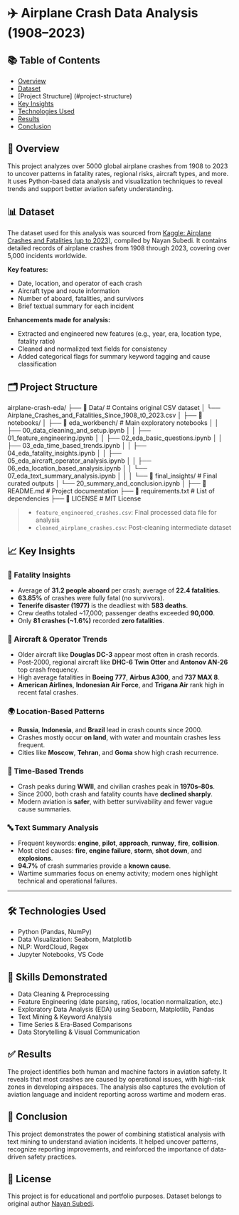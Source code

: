 # ✈️ Airplane Crash Data Analysis (1908–2023)
## 📚 Table of Contents
- [Overview](#overview)
- [Dataset](#dataset)
- [Project Structure] (#project-structure)
- [Key Insights](#key-insights)
- [Technologies Used](#technologies-used)
- [Results](#results)
- [Conclusion](#conclusion)

## 🧭 Overview

This project analyzes over 5000 global airplane crashes from 1908 to 2023 to uncover patterns in fatality rates, regional risks, aircraft types, and more. It uses Python-based data analysis and visualization techniques to reveal trends and support better aviation safety understanding.


## 📊 Dataset

The dataset used for this analysis was sourced from [Kaggle: Airplane Crashes and Fatalities (up to 2023)](https://www.kaggle.com/datasets/nayansubedi1/airplane-crashes-and-fatalities-upto-2023), compiled by Nayan Subedi. It contains detailed records of airplane crashes from 1908 through 2023, covering over 5,000 incidents worldwide.

**Key features:**
- Date, location, and operator of each crash
- Aircraft type and route information
- Number of aboard, fatalities, and survivors
- Brief textual summary for each incident

**Enhancements made for analysis:**
- Extracted and engineered new features (e.g., year, era, location type, fatality ratio)
- Cleaned and normalized text fields for consistency
- Added categorical flags for summary keyword tagging and cause classification

## 🗂️ Project Structure
airplane-crash-eda/
├── 📁 Data/ # Contains original CSV dataset
│ └── Airplane_Crashes_and_Fatalities_Since_1908_t0_2023.csv
│
├── 📁 notebooks/
│ ├── 📁 eda_workbench/ # Main exploratory notebooks
│ │ ├── 00_data_cleaning_and_setup.ipynb
│ │ ├── 01_feature_engineering.ipynb
│ │ ├── 02_eda_basic_questions.ipynb
│ │ ├── 03_eda_time_based_trends.ipynb
│ │ ├── 04_eda_fatality_insights.ipynb
│ │ ├── 05_eda_aircraft_operator_analysis.ipynb
│ │ ├── 06_eda_location_based_analysis.ipynb
│ │ └── 07_eda_text_summary_analysis.ipynb
│ │
│ └── 📁 final_insights/ # Final curated outputs
│ └── 20_summary_and_conclusion.ipynb
│
├── 📄 README.md # Project documentation
├── 📄 requirements.txt # List of dependencies
├── 📄 LICENSE # MIT License

> - `feature_engineered_crashes.csv`: Final processed data file for analysis
> - `cleaned_airplane_crashes.csv`: Post-cleaning intermediate dataset

## 📈 Key Insights

### 🧮 Fatality Insights
- Average of **31.2 people aboard** per crash; average of **22.4 fatalities**.
- **63.85%** of crashes were fully fatal (no survivors).
- **Tenerife disaster (1977)** is the deadliest with **583 deaths**.
- Crew deaths totaled ~17,000; passenger deaths exceeded **90,000**.
- Only **81 crashes (~1.6%)** recorded **zero fatalities**.

### 🛬 Aircraft & Operator Trends
- Older aircraft like **Douglas DC-3** appear most often in crash records.
- Post-2000, regional aircraft like **DHC-6 Twin Otter** and **Antonov AN-26** top crash frequency.
- High average fatalities in **Boeing 777**, **Airbus A300**, and **737 MAX 8**.
- **American Airlines**, **Indonesian Air Force**, and **Trigana Air** rank high in recent fatal crashes.

### 🌍 Location-Based Patterns
- **Russia**, **Indonesia**, and **Brazil** lead in crash counts since 2000.
- Crashes mostly occur **on land**, with water and mountain crashes less frequent.
- Cities like **Moscow**, **Tehran**, and **Goma** show high crash recurrence.

### 📆 Time-Based Trends
- Crash peaks during **WWII**, and civilian crashes peak in **1970s–80s**.
- Since 2000, both crash and fatality counts have **declined sharply**.
- Modern aviation is **safer**, with better survivability and fewer vague cause summaries.

### 🔤 Text Summary Analysis
- Frequent keywords: **engine**, **pilot**, **approach**, **runway**, **fire**, **collision**.
- Most cited causes: **fire**, **engine failure**, **storm**, **shot down**, and **explosions**.
- **94.7%** of crash summaries provide a **known cause**.
- Wartime summaries focus on enemy activity; modern ones highlight technical and operational failures.

---


## 🛠 Technologies Used

- Python (Pandas, NumPy)
- Data Visualization: Seaborn, Matplotlib
- NLP: WordCloud, Regex
- Jupyter Notebooks, VS Code

## 🧠 Skills Demonstrated

- Data Cleaning & Preprocessing
- Feature Engineering (date parsing, ratios, location normalization, etc.)
- Exploratory Data Analysis (EDA) using Seaborn, Matplotlib, Pandas
- Text Mining & Keyword Analysis
- Time Series & Era-Based Comparisons
- Data Storytelling & Visual Communication

## ✅ Results

The project identifies both human and machine factors in aviation safety. It reveals that most crashes are caused by operational issues, with high-risk zones in developing airspaces. The analysis also captures the evolution of aviation language and incident reporting across wartime and modern eras.


## 🧠 Conclusion

This project demonstrates the power of combining statistical analysis with text mining to understand aviation incidents. It helped uncover patterns, recognize reporting improvements, and reinforced the importance of data-driven safety practices.

## 📎 License

This project is for educational and portfolio purposes. Dataset belongs to original author [Nayan Subedi](https://www.kaggle.com/datasets/nayansubedi1/airplane-crashes-and-fatalities-upto-2023).
